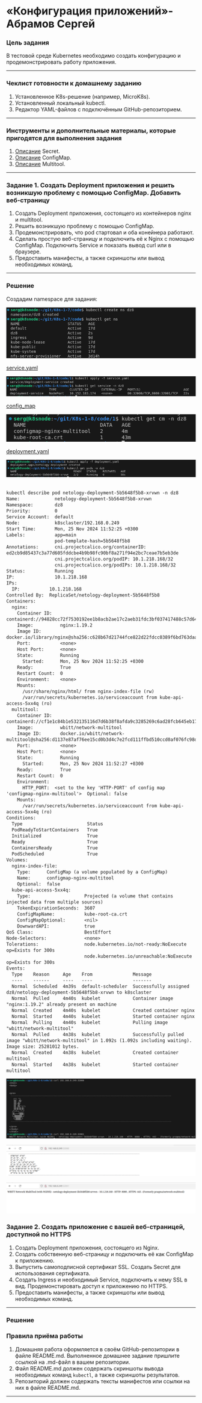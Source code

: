 # «Конфигурация приложений»-Абрамов Сергей

### Цель задания

В тестовой среде Kubernetes необходимо создать конфигурацию и продемонстрировать работу приложения.

------

### Чеклист готовности к домашнему заданию

1. Установленное K8s-решение (например, MicroK8s).
2. Установленный локальный kubectl.
3. Редактор YAML-файлов с подключённым GitHub-репозиторием.

------

### Инструменты и дополнительные материалы, которые пригодятся для выполнения задания

1. [Описание](https://kubernetes.io/docs/concepts/configuration/secret/) Secret.
2. [Описание](https://kubernetes.io/docs/concepts/configuration/configmap/) ConfigMap.
3. [Описание](https://github.com/wbitt/Network-MultiTool) Multitool.

------

### Задание 1. Создать Deployment приложения и решить возникшую проблему с помощью ConfigMap. Добавить веб-страницу

1. Создать Deployment приложения, состоящего из контейнеров nginx и multitool.
2. Решить возникшую проблему с помощью ConfigMap.
3. Продемонстрировать, что pod стартовал и оба конейнера работают.
4. Сделать простую веб-страницу и подключить её к Nginx с помощью ConfigMap. Подключить Service и показать вывод curl или в браузере.
5. Предоставить манифесты, а также скриншоты или вывод необходимых команд.

------

### Решение

Создадим namespace для задания:

![k1](https://github.com/smabramov/K8s-1-8/blob/82c4534e9bae959d5bbefb02b8b440b6740b48e6/png/k1.png)

[service.yaml](https://github.com/smabramov/K8s-1-8/blob/82c4534e9bae959d5bbefb02b8b440b6740b48e6/code/1/service.yaml)

![k2](https://github.com/smabramov/K8s-1-8/blob/82c4534e9bae959d5bbefb02b8b440b6740b48e6/png/k2.png)

[config_map](https://github.com/smabramov/K8s-1-8/blob/82c4534e9bae959d5bbefb02b8b440b6740b48e6/code/1/config_map.yaml)

![k3](https://github.com/smabramov/K8s-1-8/blob/82c4534e9bae959d5bbefb02b8b440b6740b48e6/png/k3.png)

[deployment.yaml](https://github.com/smabramov/K8s-1-8/blob/82c4534e9bae959d5bbefb02b8b440b6740b48e6/code/1/deployment.yaml)

![k4](https://github.com/smabramov/K8s-1-8/blob/82c4534e9bae959d5bbefb02b8b440b6740b48e6/png/k4.png)

```

kubectl describe pod netology-deployment-5b5648f5b8-xrvwn -n dz8
Name:             netology-deployment-5b5648f5b8-xrvwn
Namespace:        dz8
Priority:         0
Service Account:  default
Node:             k8sclaster/192.168.0.249
Start Time:       Mon, 25 Nov 2024 11:52:25 +0300
Labels:           app=main
                  pod-template-hash=5b5648f5b8
Annotations:      cni.projectcalico.org/containerID: ed2cb9d85437c3a77d605fddcbe4b9b98fc90bf8a271f94e2bc7ceae7b5eb3de
                  cni.projectcalico.org/podIP: 10.1.218.168/32
                  cni.projectcalico.org/podIPs: 10.1.218.168/32
Status:           Running
IP:               10.1.218.168
IPs:
  IP:           10.1.218.168
Controlled By:  ReplicaSet/netology-deployment-5b5648f5b8
Containers:
  nginx:
    Container ID:   containerd://94828cc72f7530192ee1b8acb2ae17c2aeb31fdc3bf037417488c57d64508c07
    Image:          nginx:1.19.2
    Image ID:       docker.io/library/nginx@sha256:c628b67d21744fce822d22fdcc0389f6bd763daac23a6b77147d0712ea7102d0
    Port:           <none>
    Host Port:      <none>
    State:          Running
      Started:      Mon, 25 Nov 2024 11:52:25 +0300
    Ready:          True
    Restart Count:  0
    Environment:    <none>
    Mounts:
      /usr/share/nginx/html/ from nginx-index-file (rw)
      /var/run/secrets/kubernetes.io/serviceaccount from kube-api-access-5xx4q (ro)
  multitool:
    Container ID:   containerd://cf1e1c84b1e532135116d7d6b38f8afda9c3285269c6ad28fcb645eb172dc2f7
    Image:          wbitt/network-multitool
    Image ID:       docker.io/wbitt/network-multitool@sha256:d1137e87af76ee15cd0b3d4c7e2fcd111ffbd510ccd0af076fc98dddfc50a735
    Port:           <none>
    Host Port:      <none>
    State:          Running
      Started:      Mon, 25 Nov 2024 11:52:27 +0300
    Ready:          True
    Restart Count:  0
    Environment:
      HTTP_PORT:  <set to the key 'HTTP-PORT' of config map 'configmap-nginx-multitool'>  Optional: false
    Mounts:
      /var/run/secrets/kubernetes.io/serviceaccount from kube-api-access-5xx4q (ro)
Conditions:
  Type                        Status
  PodReadyToStartContainers   True 
  Initialized                 True 
  Ready                       True 
  ContainersReady             True 
  PodScheduled                True 
Volumes:
  nginx-index-file:
    Type:      ConfigMap (a volume populated by a ConfigMap)
    Name:      configmap-nginx-multitool
    Optional:  false
  kube-api-access-5xx4q:
    Type:                    Projected (a volume that contains injected data from multiple sources)
    TokenExpirationSeconds:  3607
    ConfigMapName:           kube-root-ca.crt
    ConfigMapOptional:       <nil>
    DownwardAPI:             true
QoS Class:                   BestEffort
Node-Selectors:              <none>
Tolerations:                 node.kubernetes.io/not-ready:NoExecute op=Exists for 300s
                             node.kubernetes.io/unreachable:NoExecute op=Exists for 300s
Events:
  Type    Reason     Age    From               Message
  ----    ------     ----   ----               -------
  Normal  Scheduled  4m39s  default-scheduler  Successfully assigned dz8/netology-deployment-5b5648f5b8-xrvwn to k8sclaster
  Normal  Pulled     4m40s  kubelet            Container image "nginx:1.19.2" already present on machine
  Normal  Created    4m40s  kubelet            Created container nginx
  Normal  Started    4m40s  kubelet            Started container nginx
  Normal  Pulling    4m40s  kubelet            Pulling image "wbitt/network-multitool"
  Normal  Pulled     4m38s  kubelet            Successfully pulled image "wbitt/network-multitool" in 1.092s (1.092s including waiting). Image size: 25281012 bytes.
  Normal  Created    4m38s  kubelet            Created container multitool
  Normal  Started    4m38s  kubelet            Started container multitool

  ```

  ![k5](https://github.com/smabramov/K8s-1-8/blob/82c4534e9bae959d5bbefb02b8b440b6740b48e6/png/k5.png)

  ![k6](https://github.com/smabramov/K8s-1-8/blob/82c4534e9bae959d5bbefb02b8b440b6740b48e6/png/k6.png)

  ![k7](https://github.com/smabramov/K8s-1-8/blob/82c4534e9bae959d5bbefb02b8b440b6740b48e6/png/k7.png)


### Задание 2. Создать приложение с вашей веб-страницей, доступной по HTTPS 

1. Создать Deployment приложения, состоящего из Nginx.
2. Создать собственную веб-страницу и подключить её как ConfigMap к приложению.
3. Выпустить самоподписной сертификат SSL. Создать Secret для использования сертификата.
4. Создать Ingress и необходимый Service, подключить к нему SSL в вид. Продемонстировать доступ к приложению по HTTPS. 
4. Предоставить манифесты, а также скриншоты или вывод необходимых команд.

------

### Решение



### Правила приёма работы

1. Домашняя работа оформляется в своём GitHub-репозитории в файле README.md. Выполненное домашнее задание пришлите ссылкой на .md-файл в вашем репозитории.
2. Файл README.md должен содержать скриншоты вывода необходимых команд `kubectl`, а также скриншоты результатов.
3. Репозиторий должен содержать тексты манифестов или ссылки на них в файле README.md.

------
